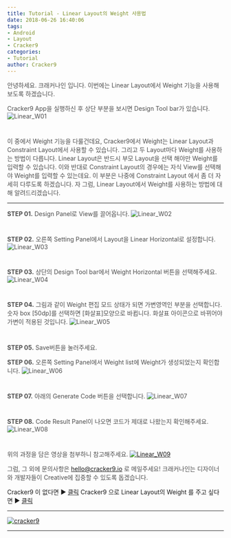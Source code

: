 ```yaml
---
title: Tutorial - Linear Layout의 Weight 사용법
date: 2018-06-26 16:40:06
tags: 
- Android
- Layout
- Cracker9
categories:
- Tutorial
author: Cracker9
---
```

<span style="color:#4d4d4d">안녕하세요. 크래커나인 입니다.
이번에는 Linear Layout에서 Weight 기능을 사용해보도록 하겠습니다.

<span style="color:#4d4d4d">Cracker9 App을 실행하신 후 상단 부분을 보시면 Design Tool bar가 있습니다.
![Linear_W01](/img/HowToUseLinearWeight/01.jpg?raw=true)
#  

<span style="color:#4d4d4d">이 중에서 Weight 기능을 다룰건데요, Cracker9에서 Weight는 Linear Layout과 Constraint Layout에서 사용할 수 있습니다. 그리고 두 Layout마다 Weight를 사용하는 방법이 다릅니다.
Linear Layout은 반드시 부모 Layout을 선택 해야만 Weight를 입력할 수 있습니다.
이와 반대로 Constraint Layout의 경우에는 자식 View를 선택해야 Weight를 입력할 수 있는데요. 이 부분은 나중에 Constraint Layout 에서 좀 더 자세히 다루도록 하겠습니다.
자 그럼, Linear Layout에서 Weight를 사용하는 방법에 대해 알려드리겠습니다.
***
<span style="color:#4d4d4d">**STEP 01.** Design Panel로 View를 끌어옵니다.
![Linear_W02](/img/HowToUseLinearWeight/02.gif?raw=true)
#  

<span style="color:#4d4d4d">**STEP 02.** 오른쪽 Setting Panel에서 Layout을 Linear Horizontal로 설정합니다.
![Linear_W03](/img/HowToUseLinearWeight/03.jpg?raw=true)
#  

<span style="color:#4d4d4d">**STEP 03.** 상단의 Design Tool bar에서 Weight Horizontal 버튼을 선택해주세요.
![Linear_W04](/img/HowToUseLinearWeight/04.jpg?raw=true)
#  

<span style="color:#4d4d4d">**STEP 04.** 그림과 같이 Weight 편집 모드 상태가 되면 가변영역인 부분을 선택합니다.
숫자 box [50dp]를 선택하면 [화살표]모양으로 바뀝니다. 화살표 아이콘으로 바뀌어야 가변이 적용된 것입니다.
![Linear_W05](/img/HowToUseLinearWeight/05.jpg?raw=true)
#  

<span style="color:#4d4d4d">**STEP 05.** Save버튼을 눌러주세요.

<span style="color:#4d4d4d">**STEP 06.** 오른쪽 Setting Panel에서 Weight list에 Weight가 생성되었는지 확인합니다.
![Linear_W06](/img/HowToUseLinearWeight/06.jpg?raw=true)
#  

<span style="color:#4d4d4d">**STEP 07.** 아래의 Generate Code 버튼을 선택합니다.
![Linear_W07](/img/HowToUseLinear/06.jpg?raw=true)
#  

<span style="color:#4d4d4d">**STEP 08.** Code Result Panel이 나오면 코드가 제대로 나왔는지 확인해주세요.
![Linear_W08](/img/HowToUseLinearWeight/08.jpg?raw=true)
#  

<span style="color:#4d4d4d">위의 과정을 담은 영상을 첨부하니 참고해주세요.
[![Linear_W09](/img/HowToUseLinear/v01.jpg?raw=true)](https://youtu.be/klHAy3X2xDw)

<span style="color:#4d4d4d">그럼, 그 외에 문의사항은 [hello@cracker9.io](helloo@cracker9.io) 로 메일주세요!
크래커나인는 디자이너와 개발자들이 Creative에 집중할 수 있도록 돕겠습니다.

Cracker9 이 없다면 ▶ [클릭](http://cracker9.io/#skip-downloads)
Cracker9 으로 Linear Layout의 Weight 를 주고 싶다면  ▶ [클릭](https://release.cracker9.io/code-snippet/artboards/b02d9d15-4c22-4451-9e8e-56226dc963c9)

_____
 <a href="http://www.cracker9.io?utm_medium=cpc&utm_source=blog_origin&utm_campaign=0.11.x&utm_content=How_to_use_Linear_weight" onclick="gtag('event', 'button click', {'event_category': 'Homepage','event_label': 'How to Use Linear weight'});">![cracker9](/img/Logo/Cracker9_Symbollogo.png?raw=true)</a>
_____
